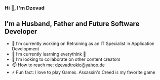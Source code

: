 


### Hi 👋, I'm Dzevad

## I'm a Husband, Father and Future Software Developer

- 🔭 I’m currently working on Retraining as an IT Specialist in Application Development 
- 🌱 I’m currently learning everythink 🤣
- 👯 I’m looking to collaborate on other content creators
- 📫 How to reach me: dzevadtrokic@yahoo.de
- ⚡ Fun fact: I love to play Games. Assassin's Creed is my favorite game


